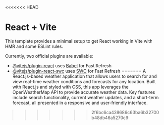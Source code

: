 <<<<<<< HEAD
# React + Vite

This template provides a minimal setup to get React working in Vite with HMR and some ESLint rules.

Currently, two official plugins are available:

- [@vitejs/plugin-react](https://github.com/vitejs/vite-plugin-react/blob/main/packages/plugin-react/README.md) uses [Babel](https://babeljs.io/) for Fast Refresh
- [@vitejs/plugin-react-swc](https://github.com/vitejs/vite-plugin-react-swc) uses [SWC](https://swc.rs/) for Fast Refresh
=======
A React.js-based weather application that allows users to search for and view real-time weather conditions and forecasts for any location. Built with React.js and styled with CSS, this app leverages the OpenWeatherMap API to provide accurate weather data. Key features include search functionality, current weather updates, and a short-term forecast, all presented in a responsive and user-friendly interface.
>>>>>>> 2f6bc6ca438686c63ba6b32700b48db46a5270c9
